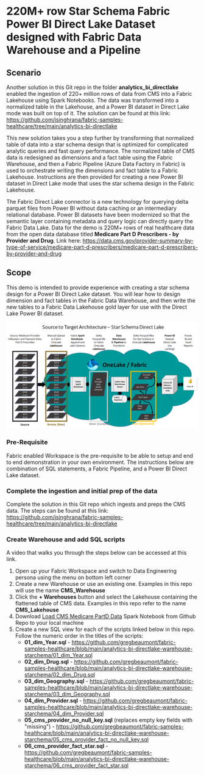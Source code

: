 # 220M+ row Star Schema Fabric Power BI Direct Lake Dataset designed with Fabric Data Warehouse and a Pipeline


## Scenario
Another solution in this Git repo in the folder **analytics_bi_directlake** enabled the ingestion of 220+ million rows of data from CMS into a Fabric Lakehouse using Spark Notebooks. The data was transformed into a normalized table in the Lakehouse, and a Power BI dataset in Direct Lake mode was built on top of it. The solution can be found at this link: https://github.com/isinghrana/fabric-samples-healthcare/tree/main/analytics-bi-directlake 

This new solution takes you a step further by transforming that normalized table of data into a star schema design that is optimized for complicated analytic queries and fast query performance. The normalized table of CMS data is redesigned as dimensions and a fact table using the Fabric Warehouse, and then a Fabric Pipeline (Azure Data Factory in Fabric) is used to orchestrate writing the dimensions and fact table to a Fabric Lakehouse. Instructions are then provided for creating a new Power BI dataset in Direct Lake mode that uses the star schema design in the Fabric Lakehouse.

The Fabric Direct Lake connector is a new technology for querying delta parquet files from Power BI without data caching or an intermediary relational database. Power BI datasets have been modernized so that the semantic layer containing metadata and query logic can directly query the Fabric Data Lake. Data for the demo is 220M+ rows of real healthcare data from the open data database titled **Medicare Part D Prescribers - by Provider and Drug**. Link here: https://data.cms.gov/provider-summary-by-type-of-service/medicare-part-d-prescribers/medicare-part-d-prescribers-by-provider-and-drug 

## Scope
This demo is intended to provide experience with creating a star schema design for a Power BI Direct Lake dataset. You will lear how to design dimension and fact tables in the Fabric Data Warehouse, and then write the new tables to a Fabric Data Lakehouse gold layer for use with the Direct Lake Power BI dataset.  

![analytics-bi-directlake-warehouse-starschema](./Logical_Diagram_Star.png) 

### Pre-Requisite
Fabric enabled Workspace is the pre-requisite to be able to setup and end to end demonstration in your own environment. The instructions below are combination of SQL statements, a Fabric Pipeline, and a Power BI Direct Lake dataset.

### Complete the ingestion and initial prep of the data
Complete the solution in this Git repo which ingests and preps the CMS data. The steps can be found at this link: https://github.com/isinghrana/fabric-samples-healthcare/tree/main/analytics-bi-directlake 

### Create Warehouse and add SQL scripts
A video that walks you through the steps below can be accessed at this link.

1. Open up your Fabric Workspace and switch to Data Engineering persona using the menu on bottom left corner
2. Create a new Warehouse or use an existing one. Examples in this repo will use the name **CMS_Warehouse**
3. Click the **+ Warehouses** button and select the Lakehouse containing the flattened table of CMS data. Examples in this repo refer to the name **CMS_Lakehouse**
4. Download [Load CMS Medicare PartD Data](./Load%20CMS%20Medicare%20Part%20D%20Data.ipynb) Spark Notebook from Github Repo to your local machine
5. Create a new SQL view for each of the scripts linked below in this repo. Follow the numeric order in the titles of the scripts:
   - **01_dim_Year.sql** - https://github.com/gregbeaumont/fabric-samples-healthcare/blob/main/analytics-bi-directlake-warehouse-starchema/01_dim_Year.sql
   - **02_dim_Drug.sql** - https://github.com/gregbeaumont/fabric-samples-healthcare/blob/main/analytics-bi-directlake-warehouse-starchema/02_dim_Drug.sql
   - **03_dim_Geography.sql** - https://github.com/gregbeaumont/fabric-samples-healthcare/blob/main/analytics-bi-directlake-warehouse-starchema/03_dim_Geography.sql
   - **04_dim_Provider.sql** - https://github.com/gregbeaumont/fabric-samples-healthcare/blob/main/analytics-bi-directlake-warehouse-starchema/04_dim_Provider.sql
   - **05_cms_provider_no_null_key.sql** (replaces empty key fields with "missing") - https://github.com/gregbeaumont/fabric-samples-healthcare/blob/main/analytics-bi-directlake-warehouse-starchema/05_cms_provider_fact_no_null_key.sql
   - **06_cms_provider_fact_star.sql** - https://github.com/gregbeaumont/fabric-samples-healthcare/blob/main/analytics-bi-directlake-warehouse-starchema/06_cms_provider_fact_star.sql 
